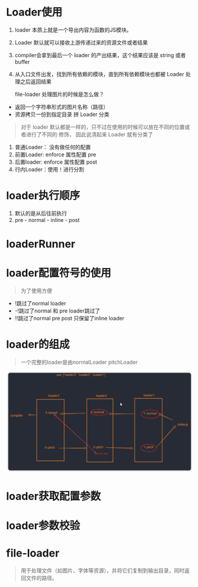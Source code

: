 # Loader使用
1. loader 本质上就是一个导出内容为函数的JS模块。
2. Loader 默认就可以接收上游传递过来的资源文件或者结果
3. compiler会拿到最后一个 loader 的产出结果，这个结果应该是
   string 或者 buffer
4. 从入口文件出发，找到所有依赖的模块，直到所有依赖模块也都被 Loader 处理之后返回结果


    file-loader 处理图片的时候是怎么做？
- 返回一个字符串形式的图片名称（路径）
- 资源拷贝一份到指定目录
  拼 Loader 分类

> 对于 loader 默认都是一样的，只不过在使用的时候可以放在不同的位置或者进行了不同的
修饰， 因此说清起来 Loader 就有分类了

1. 普通Loader： 没有做任何的配置
2. 前置Loader: enforce 属性配置 pre
3. 后置loader: enforce 属性配置 post
4. 行内Loader：使用！进行分割

# loader执行顺序
1. 默认的是从后往前执行
2. pre - normal - inline - post

# loaderRunner

# loader配置符号的使用
> 为了使用方便
- !跳过了normal loader
- -!跳过了normal 和 pre loader跳过了
- !!跳过了normal pre post 只保留了inline loader

# loader的组成
> 一个完整的loader是由normalLoader pitchLoader

![img_2.png](img_2.png)

# loader获取配置参数

# loader参数校验

# file-loader
> 用于处理文件（如图片、字体等资源），并将它们复制到输出目录，同时返回文件的路径。